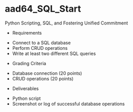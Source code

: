 # aad64_SQL_Start
Python Scripting, SQL, and Fostering Unified Commitment

* Requirements
+ Connect to a SQL database
+ Perform CRUD operations
+ Write at least two different SQL queries
* Grading Criteria
+ Database connection (20 points)
+ CRUD operations (20 points)
* Deliverables
+ Python script
+ Screenshot or log of successful database operations
